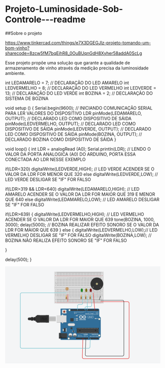 # Projeto-Luminosidade-Sob-Controle---readme

##Sobre o projeto

https://www.tinkercad.com/things/e7X3DGEGJlz-projeto-tomando-um-bom-vinho?sharecode=8zcw5fM7bqEihR8_0OuBUqnGdH8Xyher58addA0ScLg

Esse projeto propõe uma solução que garante a qualidade de armazenamento de vinho através da medição precisa da luminosidade ambiente. 



int LEDAMARELO = 7;  // DECLARAÇÃO DO LED AMARELO
int LEDVERMELHO = 8; // DECLARAÇÃO DO LED VERMELHO
int LEDVERDE = 13;   // DECLARAÇÃO DO LED VERDE
int BOZINA = 2;      // DECLARAÇÃO DO SISTEMA DE BOZINA

void setup () {
Serial.begin(9600); // INICIANDO COMUNICAÇÃO SERIAL PARA LER VALORES DO DISPOSITIVO LDR
pinMode(LEDAMARELO, OUTPUT);  // DECLARADO LED COMO DISPOSITIVO DE SÁIDA
pinMode(LEDVERMELHO, OUTPUT); // DECLARADO LED COMO DISPOSITIVO DE SÁIDA 
pinMode(LEDVERDE, OUTPUT);    // DECLARADO LED COMO DISPOSITIVO DE SÁIDA 
pinMode(BOZINA, OUTPUT);      // DECLARADO BOZINA COMO DISPOSITIVO DE SÁIDA
}

void loop() {
int LDR = analogRead (A0);
Serial.println(LDR); // LENDO O VALOR DA PORTA ANALOGICA (A0) DO ARDUINO, PORTA ESSA CONECTADA AO LDR NESSE EXEMPLO

  
if(LDR<320)
  digitalWrite(LEDVERDE,HIGH); // LED VERDE ACENDER SE O VALOR DA LDR FOR MENOR QUE 320
else
  digitalWrite(LEDVERDE,LOW); // LED VERDE DESLIGAR SE "IF" FOR FALSO
  
  
if(LDR>319 && LDR<640)
  digitalWrite(LEDAMARELO,HIGH); // LED AMARELO ACENDER SE O VALOR DA LDR FOR MAIOR QUE 319 E MENOR QUE 640 
else
  digitalWrite(LEDAMARELO,LOW); // LED AMARELO DESLIGAR SE "IF" FOR FALSO
  
  
if(LDR>639)
{
  digitalWrite(LEDVERMELHO,HIGH);          // LED VERMELHO ACENDER SE O VALOR DA LDR FOR MAIOR QUE 639
  tone(BOZINA, 1000, 3000); delay(5000);  //  BOZINA REALIZAR EFEITO SONORO SE O VALOR DA LDR FOR MAIOR QUE 639 
}
else
{
  digitalWrite(LEDVERMELHO,LOW);// LED VERMELHO DESLIGAR SE "IF" FOR FALSO
  digitalWrite(BOZINA,LOW);    // BOZINA NÃO REALIZA EFEITO SONORO SE "IF" FOR FALSO

}
  
delay(500);
}


![Layout do circuito](https://github.com/MarcelloFMoreira/Projeto-Luminosidade-Sob-Controle---readme/blob/main/Simulador%20de%20circuito%20.png)
